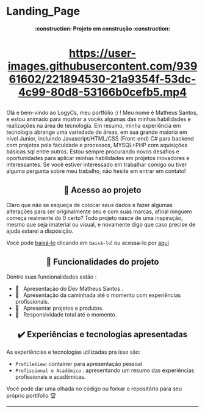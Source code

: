 # Landing_Page
<h4 align="center"> 
    :construction:  Projeto em construção  :construction:
</h4>
<h1 align="center">

https://user-images.githubusercontent.com/93961602/221894530-21a9354f-53dc-4c99-80d8-53166b0cefb5.mp4

</h1>

Olá e bem-vindo ao LogyCs, meu portfólio :) ! Meu nome é Matheus Santos, e estou animado para mostrar a vocês algumas das minhas habilidades e realizações na área de tecnologia. Em resumo, minha experiência em tecnologia abrange uma variedade de áreas, em sua grande maioria em nível Junior, incluindo Javascript/HTML/CSS (Front-end) C# para backend com projetos pela faculdade e processos, MYSQL+PHP com aquisições básicas sql entre outros. Estou sempre procurando novos desafios e oportunidades para aplicar minhas habilidades em projetos inovadores e interessantes. Se você estiver interessado em trabalhar comigo ou tiver alguma pergunta sobre meu trabalho, não hesite em entrar em contato!

<h2 align="center">📁 Acesso ao projeto</h2>

Claro que não se esqueça de colocar seus dados e fazer algumas alterações para ser originalmente seu e com suas marcas, afinal ninguem começa realmente do 0 certo?
Todo projeto nasce de uma inspiração, mesmo que seja imaterial ou visual, e novamente digo que caso precise de ajuda estarei a disposição.

Você pode [baixá-lo](https://github.com/MatheusLCSantos7/Landing_Page/files/10851438/MLCSPerfil.zip) clicando em `baixá-lo`! ou acessa-lo por [aqui](https://landing-page-matheuslcsantos.vercel.app/)

<h2 align="center">🔨 Funcionalidades do projeto</h2>
Dentre suas funcionalidades estão :

 - 🔨&nbsp;&nbsp; Apresentação do Dev Matheus Santos .
 - 🔨&nbsp;&nbsp; Apresentação da caminhada até o momento com experiências profissionais.
 - 🔨&nbsp;&nbsp; Apresentar projetos e produtos.
 - 🔨&nbsp;&nbsp; Responsividade total até o momento.
 
<h2 align="center">✔️ Experiências e tecnologias apresentadas</h2>
As experiências e tecnologias utilizadas pra isso são:

- `ProfileView`: container para apresentação pessoal
- `Profissional e Acadêmico` : apresentando um resumo das experiências profissionais e acadêmicas.

Você pode dar uma olhada no código ou forkar o repositório para seu próprio portifolio 🏆 

<hr>


